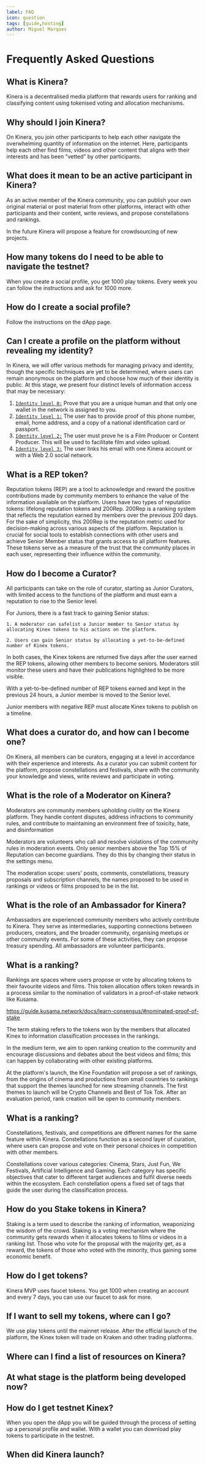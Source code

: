 ```yaml
---
label: FAQ
icon: question
tags: [guide,hosting]
author: Miguel Marques
---
```


# Frequently Asked Questions

## What is Kinera?

Kinera is a decentralised media platform that rewards users for ranking and classifying content using tokenised voting and allocation mechanisms.

## Why should I join Kinera?

On Kinera, you join other participants to help each other navigate the overwhelming quantity of information on the internet. Here, participants help each other find films, videos and other content that aligns with their interests and has been “vetted” by other participants.

## What does it mean to be an active participant in Kinera?

As an active member of the Kinera community, you can publish your own original material or post material from other platforms, interact with other participants and their content, write reviews, and propose constellations and rankings. 


In the future Kinera will propose a feature for crowdsourcing of new projects.


## How many tokens do I need to be able to navigate the testnet?

When you create a social profile, you get 1000 play tokens. Every week you can follow the instructions and ask for 1000 more. 

## How do I create a social profile?

Follow the instructions on the dApp page. 

## Can I create a profile on the platform without revealing my identity?

In Kinera, we will offer various methods for managing privacy and identity, though the specific techniques are yet to be determined, where users can remain anonymous on the platform and choose how much of their identity is public. 
At this stage, we present four distinct levels of information access that may be necessary:

1. [`Identity level 0:`](/configuration/project.md#poweredbyretype) Prove that you are a unique human and that only one wallet in the network is assigned to you. 
2. [`Identity level 1:`](/configuration/project.md#poweredbyretype) The user has to provide proof of this phone number, email, home address, and a copy of a national identification card or passport. 
3. [`Identity level 2:`](/configuration/project.md#poweredbyretype) The user must prove he is a Film Producer or Content Producer. This will be used to facilitate film and video upload.
4. [`Identity level 3:`](/configuration/project.md#poweredbyretype) The user links his email with one Kinera account or with a Web 2.0 social network.

## What is a REP token?

Reputation tokens (REP) are a tool to acknowledge and reward the positive contributions made by community members to enhance the value of the information available on the platform.
Users have two types of reputation tokens: lifelong reputation tokens and 200Rep. 
200Rep is a ranking system that reflects the reputation earned by members over the previous 200 days. For the sake of simplicity, this 200Rep is the reputation metric used for decision-making across various aspects of the platform.
Reputation is crucial for social tools to establish connections with other users and achieve Senior Member status that grants access to all platform features. These tokens serve as a measure of the trust that the community places in each user, representing their influence within the community.

## How do I become a Curator?

All participants can take on the role of curator, starting as Junior Curators, with limited access to the functions of the platform and must earn a reputation to rise to the Senior level. 

For Juniors, there is a fast track to gaining Senior status: 

    1. A moderator can safelist a Junior member to Senior status by allocating Kinex tokens to his actions on the platform.
    
    2. Users can gain Senior status by allocating a yet-to-be-defined number of Kinex tokens. 
    
In both cases, the Kinex tokens are returned five days after the user earned the REP tokens, allowing other members to become seniors. Moderators still monitor these users and have their publications highlighted to be more visible. 

With a yet-to-be-defined number of REP tokens earned and kept in the previous  24 hours, a Junior member is moved to the Senior level.

Junior members with negative REP must allocate Kinex tokens to publish on a timeline.

## What does a curator do, and how can I become one?

On Kinera, all members can be curators, engaging at a level in accordance with their experience and interests. As a curator you can submit content for the platform, propose constellations and festivals, share with the community your knowledge and views, write reviews and participate in voting. 

## What is the role of a Moderator on Kinera? 

Moderators are community members upholding civility on the Kinera platform. They handle content disputes, address infractions to community rules, and contribute to maintaining an environment free of toxicity, hate, and disinformation

Moderators are volunteers who call and resolve violations of the community rules in moderation events. Only senior members above the Top 15% of Reputation can become guardians. They do this by changing their status in the settings menu.

The moderation scope: users' posts, comments, constellations, treasury proposals and subscription channels, the names proposed to be used in rankings or videos or films proposed to be in the list.


## What is the role of an Ambassador for Kinera? 

Ambassadors are experienced community members who actively contribute to Kinera. They serve as intermediaries, supporting connections between producers, creators, and the broader community, organising meetups or other community events. For some of these activities, they can propose treasury spending. All ambassadors are volunteer participants.

## What is a ranking?

Rankings are spaces where users propose or vote by allocating tokens to their favourite videos and films. This token allocation offers token rewards in a process similar to the nomination of validators in a proof-of-stake network like Kusama. 

https://guide.kusama.network/docs/learn-consensus/#nominated-proof-of-stake

The term staking refers to the tokens won by the members that allocated Kinex to information classification processes in the rankings.

In the medium term, we aim to open ranking creation to the community and encourage discussions and debates about the best videos and films; this can happen by collaborating with other existing platforms.

At the platform's launch, the Kine Foundation will propose a set of rankings, from the origins of cinema and productions from small countries to rankings that support the themes launched for new streaming channels. The first themes to launch will be Crypto Channels and Best of Tok Tok. After an evaluation period, rank creation will be open to community members.

## What is a ranking?

Constellations, festivals, and competitions are different names for the same feature within Kinera. Constellations function as a second layer of curation, where users can propose and vote on their personal choices in competition with other members. 

Constellations cover various categories: Cinema, Stars,  Just Fun, We Festivals, Artificial Intelligence and Gaming. Each category has specific objectives that cater to different target audiences and fulfil diverse needs within the ecosystem. Each constellation opens a fixed set of tags that guide the user during the classification process.

## How do you Stake tokens in Kinera?

Staking is a term used to describe the ranking of  information, weaponizing the wisdom of the crowd.  Staking is a voting mechanism where the community gets rewards when it allocates tokens to films or videos in a ranking list. Those who vote for the proposal with the majority get, as a reward, the tokens of those who voted with the minority, thus gaining some economic benefit.

## How do I get tokens?

Kinera MVP uses faucet tokens. You get 1000 when creating an account and every 7 days, you can use our faucet to ask for more.

## If I want to sell my tokens, where can I go?

We use play tokens until the mainnet release. After the official launch of the platform, the Kinex token will trade on Kraken and other trading platforms. 

## Where can I find a list of resources on Kinera?

## At what stage is the platform being developed now?

## How do I get testnet Kinex?

When you open the dApp you will be guided through the process of setting up a personal profile and wallet. With a wallet you can download play tokens to participate in the testnet.

## When did Kinera launch?

